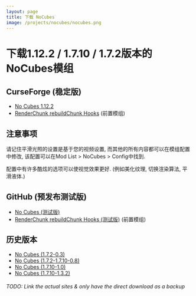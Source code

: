 ```yaml
---
layout: page
title: 下载 NoCubes
image: /projects/nocubes/nocubes.png
---
```

# 下载1.12.2 / 1.7.10 / 1.7.2版本的NoCubes模组

## CurseForge (稳定版)
- [No Cubes 1.12.2](https://minecraft.curseforge.com/projects/nocubes/files)
- [RenderChunk rebuildChunk Hooks](https://minecraft.curseforge.com/projects/renderchunk-rebuildchunk-hooks/files) (前置模组)

## 注意事项
请记住平滑光照的设置是基于您的视频设置, 而其他的所有内容都可以在模组配置中修改, 该配置可以在Mod List > NoCubes > Config中找到.

配置中有许多酷炫的选项可以使视觉效果更好. (例如美化纹理, 切换渲染算法, 平滑液体.)

## GitHub (预发布测试版)
- [No Cubes (测试版)](https://github.com/Cadiboo/NoCubes/releases/latest)
- [RenderChunk rebuildChunk Hooks (测试版)](https://github.com/Cadiboo/RenderChunk-rebuildChunk-Hooks/releases/latest) (前置模组)

## 历史版本
- [No Cubes (1.7.2-0.3)](/projects/nocubes/download/old/No-Cubes-Mod-1.7.2-0.3.jar)
- [No Cubes (1.7.2-1.7.10-0.8)](/projects/download/old/nocubes/noCubes-1.7.2-1.7.10-0.8.jar)
- [No Cubes (1.7.10-1.0)](/projects/nocubes/download/old/nocubes-1.0.jar)
- [No Cubes (1.7.10-1.3.2)](/projects/nocubes/download/old/[1.7.10]NoCubes1.3.2-Fixed.jar)

###### TODO: Link the actual sites & only have the direct download as a backup